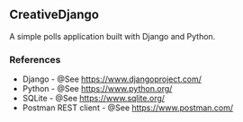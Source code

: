 ## CreativeDjango

A simple polls application built with Django and Python.

### References
* Django - @See https://www.djangoproject.com/
* Python - @See https://www.python.org/
* SQLite - @See https://www.sqlite.org/
* Postman REST client - @See https://www.postman.com/

